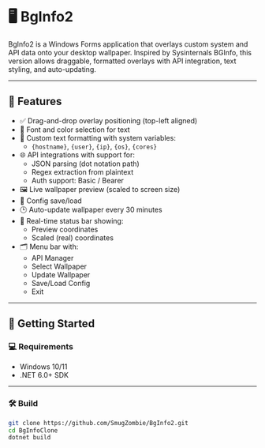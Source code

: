 # 🖥️ BgInfo2

BgInfo2 is a Windows Forms application that overlays custom system and API data onto your desktop wallpaper. Inspired by Sysinternals BGInfo, this version allows draggable, formatted overlays with API integration, text styling, and auto-updating.

---

## 📸 Features

- ✅ Drag-and-drop overlay positioning (top-left aligned)
- 🎨 Font and color selection for text
- 🔧 Custom text formatting with system variables:
  - `{hostname}`, `{user}`, `{ip}`, `{os}`, `{cores}`
- 🌐 API integrations with support for:
  - JSON parsing (dot notation path)
  - Regex extraction from plaintext
  - Auth support: Basic / Bearer
- 🖼️ Live wallpaper preview (scaled to screen size)
- 💾 Config save/load
- 🕒 Auto-update wallpaper every 30 minutes
- 🧭 Real-time status bar showing:
  - Preview coordinates
  - Scaled (real) coordinates
- 🗂 Menu bar with:
  - API Manager
  - Select Wallpaper
  - Update Wallpaper
  - Save/Load Config
  - Exit

---

## 🚀 Getting Started

### 💻 Requirements

- Windows 10/11
- .NET 6.0+ SDK

---

### 🛠 Build

```bash
git clone https://github.com/SmugZombie/BgInfo2.git
cd BgInfoClone
dotnet build
